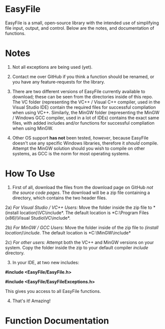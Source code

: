 # EasyFile
EasyFile is a small, open-source library with the intended use of simplifying file input, output, and control. Below are the notes, and documentation of functions.

# Notes
1) Not all exceptions are being used (yet).

2) Contact me over GitHub if you think a function should be renamed, or you have any feature-requests for the library.

3) There are two different versions of EasyFile currently available to download; these can be seen from the directories 
inside of this repo. The VC folder (representing the VC++ / Visual C++ compiler, used in the Visual Studio IDE) contain 
the required files for successful compliation when using VC++. Similarly, the MinGW folder (representing the MinGW / Windows GCC compiler, used in a lot of IDEs) contains the exact same files, with added includes and/or functions for successful compliation when using MinGW.

4) Other OS support **has not** been tested, *however*, because EasyFile doesn't use any specific Windows libraries, therefore it *should* compile. Attempt the MinGW solution should you wish to compile on other systems, as GCC is the norm for most operating systems.

# How To Use
1) First of all, download the files from the download page on GitHub *not the source code pages*. The download will be a zip file containing a directory, which contains the two header files.

2a) *For Visual Studio / VC++ Users:* Move the folder inside the zip file to *(install location)\VC\include\*. The default location is *C:\Program Files (x86)\Visual Studio\VC\include\*.

2b) *For MinGW / GCC Users:* Move the folder inside of the zip file to *(install location)\include*. The default location is *C:\MinGW\include\*

2c) *For other users:* Attempt both the VC++ and MinGW versions on your system. Copy the folder inside the zip to your default compiler *include* directory.

3) In your IDE, at two new includes:

**#include <EasyFile/EasyFile.h>**

**#include <EasyFile/EasyFileExceptions.h>**

This gives you access to all EasyFile functions.

4) That's it! Amazing!

# Function Documentation
